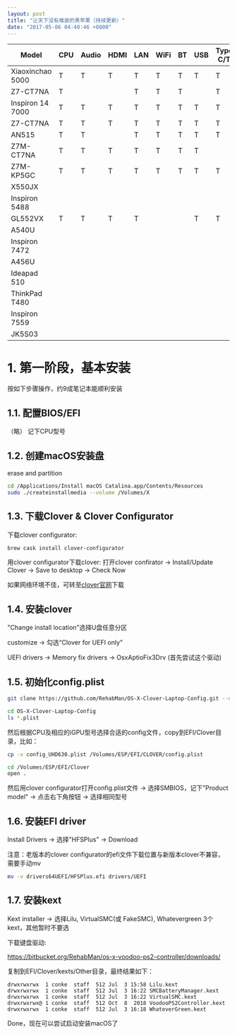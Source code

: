 ```yaml
---
layout: post
title: "让天下没有难装的黑苹果（持续更新）"
date: "2017-05-06 04:40:46 +0800"
---
```


Model | CPU | Audio | HDMI | LAN | WiFi | BT | USB | Type-C/TB | Battery | Sleep | Trackpad | Camera | FaceTime | Comments
------|-----|-------|------|-----|------|----|-----|-----------|---------|-------|----------|--------|----------|---------
Xiaoxinchao 5000 | T | T | T | T | T | T | T | T |
Z7-CT7NA| T |  |  | T | T | T || T | T | T | T | T |  |  |
Inspiron 14 7000 | T | T | T | T | T | T | T | T | T | T | T | T
Z7-CT7NA | T | T | T | T | T | T | T | T | T | T | T | T | T |
AN515 | T | T |   | T | T | T | T | T |   |   | T | T | T |
Z7M-CT7NA | T | T | T | T | T | T | T |
Z7M-KP5GC | T | T | T | T | T | T | T | T | T |
X550JX | | | | | | | | | | | | |  |
Inspiron 5488 |  |  |  |  |  |  |  |  |  |  |  |  |  |
GL552VX | T | T | T | T |  |  | T | T | T | T | T | T | T |
A540U |  |  |  |  |  |  |  |  |  |  |  |  |  |
Inspiron 7472 |  |  |  |  |  |  |  |  |  |  |  |  |  |
A456U |  |  |  |  |  |  |  |  |  |  |  |  |  |
Ideapad 510 |  |  |  |  |  |  |  |  |  |  |  |  |  |
ThinkPad T480 |  |  |  |  |  |  |  |  |  |  |  |  |  |
Inspiron 7559 |  |  |  |  |  |  |  |  |  |  |  |  |  |
JK5S03  |  |  |  |  |  |  |  |  |  |  |  |  |  |

# 1. 第一阶段，基本安装

按如下步骤操作，约9成笔记本能顺利安装

## 1.1. 配置BIOS/EFI
（略）
记下CPU型号

## 1.2. 创建macOS安装盘

erase and partition

```bash
cd /Applications/Install macOS Catalina.app/Contents/Resources
sudo ./createinstallmedia --volume /Volumes/X
```

## 1.3. 下载Clover & Clover Configurator

下载clover configurator:
```bash
brew cask install clover-configurator
```

用clover configurator下载clover:
打开clover confirator -> Install/Update Clover -> Save to desktop -> Check Now

如果网络环境不佳，可转至[clover官网](xxx)下载

## 1.4. 安装clover

"Change install location"选择U盘任意分区

customize -> 勾选“Clover for UEFI only”

UEFI drivers -> Memory fix drivers -> OsxAptioFix3Drv (首先尝试这个驱动)

## 1.5. 初始化config.plist

```bash
git clone https://github.com/RehabMan/OS-X-Clover-Laptop-Config.git --depth 1

cd OS-X-Clover-Laptop-Config
ls *.plist
```
然后根据CPU及相应的iGPU型号选择合适的config文件，copy到EFI/Clover目录，比如：
```bash
cp -v config_UHD630.plist /Volumes/ESP/EFI/CLOVER/config.plist

cd /Volumes/ESP/EFI/Clover
open .
```

然后用clover configurator打开config.plist文件 -> 选择SMBIOS，记下"Product model" -> 点击右下角按钮 -> 选择相同型号

## 1.6. 安装EFI driver
Install Drivers -> 选择"HFSPlus" -> Download

注意：老版本的clover configurator的efi文件下载位置与新版本clover不兼容，需要手动mv
```bash
mv -v drivers64UEFI/HFSPlus.efi drivers/UEFI
```

## 1.7. 安装kext

Kext installer -> 选择Lilu, VirtualSMC(或 FakeSMC), Whatevergreen 3个kext，其他暂时不要选

下载键盘驱动:

https://bitbucket.org/RehabMan/os-x-voodoo-ps2-controller/downloads/

复制到EFI/Clover/kexts/Other目录，最终结果如下：
```
drwxrwxrwx  1 conke  staff  512 Jul  3 15:58 Lilu.kext
drwxrwxrwx  1 conke  staff  512 Jul  3 16:22 SMCBatteryManager.kext
drwxrwxrwx  1 conke  staff  512 Jul  3 16:22 VirtualSMC.kext
drwxrwxrwx@ 1 conke  staff  512 Oct  8  2018 VoodooPS2Controller.kext
drwxrwxrwx  1 conke  staff  512 Jul  3 16:18 WhateverGreen.kext
```

Done，现在可以尝试启动安装macOS了